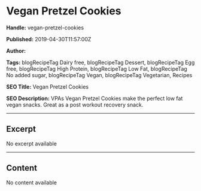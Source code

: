 # Vegan Pretzel Cookies

**Handle:** vegan-pretzel-cookies

**Published:** 2019-04-30T11:57:00Z

**Author:**  

**Tags:** blogRecipeTag Dairy free, blogRecipeTag Dessert, blogRecipeTag Egg free, blogRecipeTag High Protein, blogRecipeTag Low Fat, blogRecipeTag No added sugar, blogRecipeTag Vegan, blogRecipeTag Vegetarian, Recipes

**SEO Title:** Vegan Pretzel Cookies

**SEO Description:** VPAs Vegan Pretzel Cookies make the perfect low fat vegan snacks. Great as a post workout recovery snack.

---

## Excerpt

No excerpt available

---

## Content

No content available


